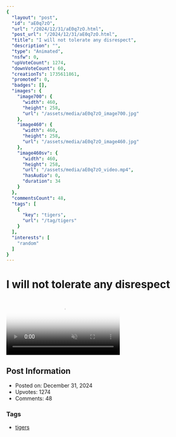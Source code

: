 ```yaml
---
{
  "layout": "post",
  "id": "aE0q7zO",
  "url": "/2024/12/31/aE0q7zO.html",
  "post_url": "/2024/12/31/aE0q7zO.html",
  "title": "I will not tolerate any disrespect",
  "description": "",
  "type": "Animated",
  "nsfw": 0,
  "upVoteCount": 1274,
  "downVoteCount": 60,
  "creationTs": 1735611861,
  "promoted": 0,
  "badges": [],
  "images": {
    "image700": {
      "width": 460,
      "height": 258,
      "url": "/assets/media/aE0q7zO_image700.jpg"
    },
    "image460": {
      "width": 460,
      "height": 258,
      "url": "/assets/media/aE0q7zO_image460.jpg"
    },
    "image460sv": {
      "width": 460,
      "height": 258,
      "url": "/assets/media/aE0q7zO_video.mp4",
      "hasAudio": 0,
      "duration": 34
    }
  },
  "commentsCount": 48,
  "tags": [
    {
      "key": "tigers",
      "url": "/tag/tigers"
    }
  ],
  "interests": [
    "random"
  ]
}
---
```


# I will not tolerate any disrespect

<video controls playsinline loop muted poster="/assets/media/aE0q7zO_image460.jpg">
  <source src="/assets/media/aE0q7zO_video.mp4" type="video/mp4">
  Your browser does not support the video tag.
</video>

## Post Information

- Posted on: December 31, 2024
- Upvotes: 1274
- Comments: 48

### Tags

- [tigers](/tag/tigers)
